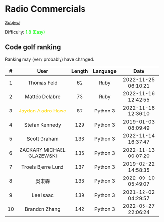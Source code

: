 # Radio Commercials

[Subject](https://open.kattis.com/problems/commercials)

Difficulty: <span style="color:lime">1.8 (Easy)</span>

## Code golf ranking

Ranking may (very probably) have changed.

|  # |            User           | Length | Language |         Date        |
|:--:|:-------------------------:|:------:|:--------:|:-------------------:|
| 1  | Thomas Feld               | 62     | Ruby     | 2022-11-25 06:10:21 |
| 2  | Mattéo Delabre            | 73     | Ruby     | 2022-11-16 12:42:55 |
| 3  | <span style="color:gold">Jaydan Aladro Hawe </span>        | 87     | Python 3 | 2022-11-16 12:36:10 |
| 4  | Stefan Kennedy            | 129    | Python 3 | 2019-01-03 08:09:49 |
| 5  | Scott Graham              | 133    | Python 3 | 2022-11-14 16:37:47 |
| 6  | ZACKARY MICHAEL GLAZEWSKI | 136    | Python 3 | 2022-11-13 00:07:20 |
| 7  | Troels Bjerre Lund        | 137    | Python 3 | 2019-02-22 14:58:35 |
| 8  | 吳東霖                    | 138    | Python 3 | 2022-09-10 05:49:07 |
| 9  | Lee Isaac                 | 139    | Python 3 | 2021-12-02 04:29:57 |
| 10 | Brandon Zhang             | 142    | Python 3 | 2022-05-27 22:06:24 |